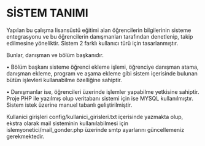# SİSTEM TANIMI
Yapılan bu çalışma lisansüstü eğitimi alan öğrencilerin bilgilerinin sisteme entegrasyonu ve bu öğrencilerin danışmanları tarafından denetlenip, takip edilmesine yöneliktir.
Sistem 2 farklı kullanıcı türü için tasarlanmıştır.

Bunlar, danışman ve bölüm başkanıdır.

• Bölüm başkanı sisteme öğrenci ekleme işlemi, öğrenciye danışman atama, danışman ekleme, program ve aşama ekleme gibi sistem içerisinde bulunan bütün işlevleri kullanabilme özelliğine sahiptir.

• Danışmanlar ise, öğrencileri üzerinde işlemler yapabilme yetkisine sahiptir. Proje PHP ile yazılmış olup veritabanı sistemi için ise MYSQL kullanılmıştır. Sistem istek üzerine manuel tabanlı geliştirilmiştir.

Kullanici girişleri config/kullanici_girisleri.txt içerisinde yazmakta olup, ekstra olarak mail sisteminin kullanılabilmesi için islemyonetici/mail_gonder.php üzerinde smtp ayarlarını güncellemeniz gerekmektedir.